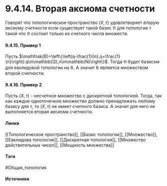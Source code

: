 # 9.4.14. Вторая аксиома счетности
Говорят что топологическое пространство $(X,\tau)$ удовлетворяет *вторую аксиому счетности* если существует такой базис $\mathfrak{B}$ для топологии $\tau$ такой что $\mathfrak{B}$ состоит только из счетного числа множеств.

#### 9.4.15. Пример 1
Пусть $\mathfrak{B}=\left\{\left(q-\frac{1}{n},q+\frac{1}{n}\right):q\in\mathbb{Q},n\in\mathbb{N}\right\}$. Тогда $\mathfrak{B}$ будет базисом для евклидовой топологии на $\mathbb{R}$. А значит $\mathbb{R}$ является множеством второй счетности.
#### 9.4.16. Пример 2
Пусть $(X,\tau)$ - несчетное множество с дискретной топологией. Тогда, так как каждое одноточечное множество должно пренадлежать любому базису для $\tau$, то $(X,\tau)$ не имеет счетного базиса. А значит для него не выполняется вторая аксиома счетности.
#### Линки
 [[Топологическое пространство]],
 [[Базис топологии]],
 [[Множество]],
 [[Евклидова топология]],
 [[Дискретная топология]],
 [[Множество действительных чисел]],
 [[Мощность множества]]
#### Тэги
 #Общая_топология 
#### Источники
